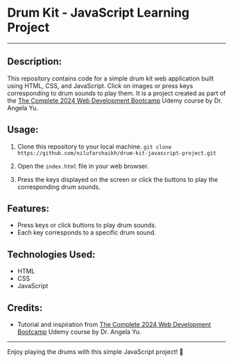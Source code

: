 # Drum Kit - JavaScript Learning Project

---

## Description:
This repository contains code for a simple drum kit web application built using HTML, CSS, and JavaScript. Click on images or press keys corresponding to drum sounds to play them. It is a project created as part of the [The Complete 2024 Web Development Bootcamp](https://www.udemy.com/course/the-complete-web-development-bootcamp) Udemy course by Dr. Angela Yu.


## Usage:
1. Clone this repository to your local machine.
`git clone https://github.com/nilufarshaikh/drum-kit-javascript-project.git`

2. Open the `index.html` file in your web browser.
3. Press the keys displayed on the screen or click the buttons to play the corresponding drum sounds.

## Features:
- Press keys or click buttons to play drum sounds.
- Each key corresponds to a specific drum sound.

## Technologies Used:
- HTML
- CSS
- JavaScript

## Credits:
- Tutorial and inspiration from [The Complete 2024 Web Development Bootcamp](https://www.udemy.com/course/the-complete-web-development-bootcamp) Udemy course by Dr. Angela Yu.

---

Enjoy playing the drums with this simple JavaScript project! 🥁
